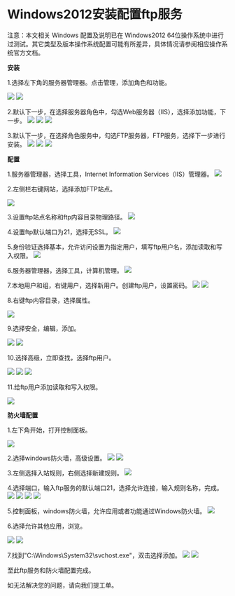 # Windows2012安装配置ftp服务
注意：本文相关 Windows 配置及说明已在 Windows2012 64位操作系统中进行过测试。其它类型及版本操作系统配置可能有所差异，具体情况请参阅相应操作系统官方文档。

**安装**

1.选择左下角的服务器管理器。点击管理，添加角色和功能。

![](https://github.com/jdcloudcom/cn/blob/edit/image/Elastic-Compute/Virtual-Machine/Windows/Windows2012%E5%AE%89%E8%A3%85%E9%85%8D%E7%BD%AEftp%E6%9C%8D%E5%8A%A101.png)
![](https://github.com/jdcloudcom/cn/blob/edit/image/Elastic-Compute/Virtual-Machine/Windows/Windows2012%E5%AE%89%E8%A3%85%E9%85%8D%E7%BD%AEftp%E6%9C%8D%E5%8A%A102.png)

2.默认下一步，在选择服务器角色中，勾选Web服务器（IIS），选择添加功能，下一步。
![](https://github.com/jdcloudcom/cn/blob/edit/image/Elastic-Compute/Virtual-Machine/Windows/Windows2012%E5%AE%89%E8%A3%85%E9%85%8D%E7%BD%AEftp%E6%9C%8D%E5%8A%A103.png)
![](https://github.com/jdcloudcom/cn/blob/edit/image/Elastic-Compute/Virtual-Machine/Windows/Windows2012%E5%AE%89%E8%A3%85%E9%85%8D%E7%BD%AEftp%E6%9C%8D%E5%8A%A104.png)
![](https://github.com/jdcloudcom/cn/blob/edit/image/Elastic-Compute/Virtual-Machine/Windows/Windows2012%E5%AE%89%E8%A3%85%E9%85%8D%E7%BD%AEftp%E6%9C%8D%E5%8A%A105.png)

3.默认下一步，在选择角色服务中，勾选FTP服务器，FTP服务，选择下一步进行安装。
![](https://github.com/jdcloudcom/cn/blob/edit/image/Elastic-Compute/Virtual-Machine/Windows/Windows2012%E5%AE%89%E8%A3%85%E9%85%8D%E7%BD%AEftp%E6%9C%8D%E5%8A%A106.png)
![](https://github.com/jdcloudcom/cn/blob/edit/image/Elastic-Compute/Virtual-Machine/Windows/Windows2012%E5%AE%89%E8%A3%85%E9%85%8D%E7%BD%AEftp%E6%9C%8D%E5%8A%A107.png)
![](https://github.com/jdcloudcom/cn/blob/edit/image/Elastic-Compute/Virtual-Machine/Windows/Windows2012%E5%AE%89%E8%A3%85%E9%85%8D%E7%BD%AEftp%E6%9C%8D%E5%8A%A108.png)

**配置**

1.服务器管理器，选择工具，Internet Information Services（IIS）管理器。
![](https://github.com/jdcloudcom/cn/blob/edit/image/Elastic-Compute/Virtual-Machine/Windows/Windows2012%E5%AE%89%E8%A3%85%E9%85%8D%E7%BD%AEftp%E6%9C%8D%E5%8A%A109.png)

2.左侧栏右键网站，选择添加FTP站点。

![](https://github.com/jdcloudcom/cn/blob/edit/image/Elastic-Compute/Virtual-Machine/Windows/Windows2012%E5%AE%89%E8%A3%85%E9%85%8D%E7%BD%AEftp%E6%9C%8D%E5%8A%A110.png)

3.设置ftp站点名称和ftp内容目录物理路径。
![](https://github.com/jdcloudcom/cn/blob/edit/image/Elastic-Compute/Virtual-Machine/Windows/Windows2012%E5%AE%89%E8%A3%85%E9%85%8D%E7%BD%AEftp%E6%9C%8D%E5%8A%A111.png)

4.设置ftp默认端口为21，选择无SSL。
![](https://github.com/jdcloudcom/cn/blob/edit/image/Elastic-Compute/Virtual-Machine/Windows/Windows2012%E5%AE%89%E8%A3%85%E9%85%8D%E7%BD%AEftp%E6%9C%8D%E5%8A%A112.png)

5.身份验证选择基本，允许访问设置为指定用户，填写ftp用户名，添加读取和写入权限。
![](https://github.com/jdcloudcom/cn/blob/edit/image/Elastic-Compute/Virtual-Machine/Windows/Windows2012%E5%AE%89%E8%A3%85%E9%85%8D%E7%BD%AEftp%E6%9C%8D%E5%8A%A113.png)

6.服务器管理器，选择工具，计算机管理。
![](https://github.com/jdcloudcom/cn/blob/edit/image/Elastic-Compute/Virtual-Machine/Windows/Windows2012%E5%AE%89%E8%A3%85%E9%85%8D%E7%BD%AEftp%E6%9C%8D%E5%8A%A114.png)

7.本地用户和组，右键用户，选择新用户。创建ftp用户，设置密码。
![](https://github.com/jdcloudcom/cn/blob/edit/image/Elastic-Compute/Virtual-Machine/Windows/Windows2012%E5%AE%89%E8%A3%85%E9%85%8D%E7%BD%AEftp%E6%9C%8D%E5%8A%A115.png)
![](https://github.com/jdcloudcom/cn/blob/edit/image/Elastic-Compute/Virtual-Machine/Windows/Windows2012%E5%AE%89%E8%A3%85%E9%85%8D%E7%BD%AEftp%E6%9C%8D%E5%8A%A116.png)

8.右键ftp内容目录，选择属性。

![](https://github.com/jdcloudcom/cn/blob/edit/image/Elastic-Compute/Virtual-Machine/Windows/Windows2012%E5%AE%89%E8%A3%85%E9%85%8D%E7%BD%AEftp%E6%9C%8D%E5%8A%A117.png)

9.选择安全，编辑，添加。

![](https://github.com/jdcloudcom/cn/blob/edit/image/Elastic-Compute/Virtual-Machine/Windows/Windows2012%E5%AE%89%E8%A3%85%E9%85%8D%E7%BD%AEftp%E6%9C%8D%E5%8A%A118.png)
![](https://github.com/jdcloudcom/cn/blob/edit/image/Elastic-Compute/Virtual-Machine/Windows/Windows2012%E5%AE%89%E8%A3%85%E9%85%8D%E7%BD%AEftp%E6%9C%8D%E5%8A%A119.png)

10.选择高级，立即查找，选择ftp用户。

![](https://github.com/jdcloudcom/cn/blob/edit/image/Elastic-Compute/Virtual-Machine/Windows/Windows2012%E5%AE%89%E8%A3%85%E9%85%8D%E7%BD%AEftp%E6%9C%8D%E5%8A%A120.png)
![](https://github.com/jdcloudcom/cn/blob/edit/image/Elastic-Compute/Virtual-Machine/Windows/Windows2012%E5%AE%89%E8%A3%85%E9%85%8D%E7%BD%AEftp%E6%9C%8D%E5%8A%A121.png)
![](https://github.com/jdcloudcom/cn/blob/edit/image/Elastic-Compute/Virtual-Machine/Windows/Windows2012%E5%AE%89%E8%A3%85%E9%85%8D%E7%BD%AEftp%E6%9C%8D%E5%8A%A122.png)

11.给ftp用户添加读取和写入权限。

![](https://github.com/jdcloudcom/cn/blob/edit/image/Elastic-Compute/Virtual-Machine/Windows/Windows2012%E5%AE%89%E8%A3%85%E9%85%8D%E7%BD%AEftp%E6%9C%8D%E5%8A%A123.png)

**防火墙配置**

1.左下角开始，打开控制面板。

![](https://github.com/jdcloudcom/cn/blob/edit/image/Elastic-Compute/Virtual-Machine/Windows/Windows2012%E5%AE%89%E8%A3%85%E9%85%8D%E7%BD%AEftp%E6%9C%8D%E5%8A%A124.png)

2.选择windows防火墙，高级设置。
![](https://github.com/jdcloudcom/cn/blob/edit/image/Elastic-Compute/Virtual-Machine/Windows/Windows2012%E5%AE%89%E8%A3%85%E9%85%8D%E7%BD%AEftp%E6%9C%8D%E5%8A%A125.png)
![](https://github.com/jdcloudcom/cn/blob/edit/image/Elastic-Compute/Virtual-Machine/Windows/Windows2012%E5%AE%89%E8%A3%85%E9%85%8D%E7%BD%AEftp%E6%9C%8D%E5%8A%A126.png)

3.左侧选择入站规则，右侧选择新建规则。
![](https://github.com/jdcloudcom/cn/blob/edit/image/Elastic-Compute/Virtual-Machine/Windows/Windows2012%E5%AE%89%E8%A3%85%E9%85%8D%E7%BD%AEftp%E6%9C%8D%E5%8A%A127.png)

4.选择端口，输入ftp服务的默认端口21，选择允许连接，输入规则名称，完成。
![](https://github.com/jdcloudcom/cn/blob/edit/image/Elastic-Compute/Virtual-Machine/Windows/Windows2012%E5%AE%89%E8%A3%85%E9%85%8D%E7%BD%AEftp%E6%9C%8D%E5%8A%A128.png)
![](https://github.com/jdcloudcom/cn/blob/edit/image/Elastic-Compute/Virtual-Machine/Windows/Windows2012%E5%AE%89%E8%A3%85%E9%85%8D%E7%BD%AEftp%E6%9C%8D%E5%8A%A129.png)
![](https://github.com/jdcloudcom/cn/blob/edit/image/Elastic-Compute/Virtual-Machine/Windows/Windows2012%E5%AE%89%E8%A3%85%E9%85%8D%E7%BD%AEftp%E6%9C%8D%E5%8A%A130.png)
![](https://github.com/jdcloudcom/cn/blob/edit/image/Elastic-Compute/Virtual-Machine/Windows/Windows2012%E5%AE%89%E8%A3%85%E9%85%8D%E7%BD%AEftp%E6%9C%8D%E5%8A%A131.png)

5.控制面板，windows防火墙，允许应用或者功能通过Windows防火墙。
![](https://github.com/jdcloudcom/cn/blob/edit/image/Elastic-Compute/Virtual-Machine/Windows/Windows2012%E5%AE%89%E8%A3%85%E9%85%8D%E7%BD%AEftp%E6%9C%8D%E5%8A%A132.png)

6.选择允许其他应用，浏览。

![](https://github.com/jdcloudcom/cn/blob/edit/image/Elastic-Compute/Virtual-Machine/Windows/Windows2012%E5%AE%89%E8%A3%85%E9%85%8D%E7%BD%AEftp%E6%9C%8D%E5%8A%A133.png)
![](https://github.com/jdcloudcom/cn/blob/edit/image/Elastic-Compute/Virtual-Machine/Windows/Windows2012%E5%AE%89%E8%A3%85%E9%85%8D%E7%BD%AEftp%E6%9C%8D%E5%8A%A134.png)

7.找到"C:\Windows\System32\svchost.exe"，双击选择添加。
![](https://github.com/jdcloudcom/cn/blob/edit/image/Elastic-Compute/Virtual-Machine/Windows/Windows2012%E5%AE%89%E8%A3%85%E9%85%8D%E7%BD%AEftp%E6%9C%8D%E5%8A%A135.png)
![](https://github.com/jdcloudcom/cn/blob/edit/image/Elastic-Compute/Virtual-Machine/Windows/Windows2012%E5%AE%89%E8%A3%85%E9%85%8D%E7%BD%AEftp%E6%9C%8D%E5%8A%A136.png)

至此ftp服务和防火墙配置完成。



如无法解决您的问题，请向我们提工单。

